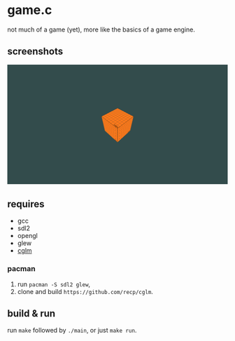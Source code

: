 # game.c
not much of a game (yet), more like the basics of a game engine.
## screenshots
![](showoff/images/textured-cube.png?raw=true)
## requires
- gcc
- sdl2
- opengl
- glew
- [cglm](https://github.com/recp/cglm)
### pacman
1. run `pacman -S sdl2 glew`,
2. clone and build `https://github.com/recp/cglm`.
## build & run
run `make` followed by `./main`,
or just `make run`.
